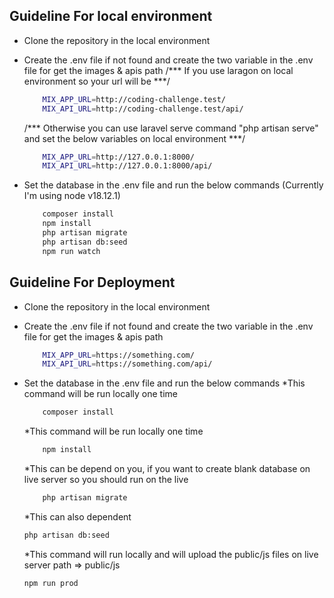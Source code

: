 ## Guideline For local environment

- Clone the repository in the local environment

- Create the .env file if not found and create the two variable in the .env file for get the images & apis path
    /*** If you use laragon on local environment so your url will be ***/
    ```bash
        MIX_APP_URL=http://coding-challenge.test/
        MIX_API_URL=http://coding-challenge.test/api/
    ```

    /*** Otherwise you can use laravel serve command "php artisan serve" and set the below variables on local environment ***/
    ```bash
        MIX_APP_URL=http://127.0.0.1:8000/
        MIX_API_URL=http://127.0.0.1:8000/api/
    ```

- Set the database in the .env file and run the below commands (Currently I'm using node v18.12.1)
    ```bash
        composer install
        npm install 
        php artisan migrate
        php artisan db:seed
        npm run watch
    ```
    

## Guideline For Deployment

- Clone the repository in the local environment

- Create the .env file if not found and create the two variable in the .env file for get the images & apis path
    ```bash
        MIX_APP_URL=https://something.com/
        MIX_API_URL=https://something.com/api/
    ```

- Set the database in the .env file and run the below commands
    *This command will be run locally one time
    ```bash
        composer install 
    ```
    *This command will be run locally one time
    ```bash
        npm install 
    ```
    *This can be depend on you, if you want to create blank database on live server so you should run on the live
    ```bash
        php artisan migrate 
    ```
    *This can also dependent
    ```bash
    php artisan db:seed
    ```
    *This command will run locally and will upload the public/js files on live server path => public/js
    ```bash
    npm run prod
    ```